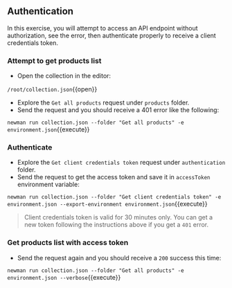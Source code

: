 ## Authentication

In this exercise, you will attempt to access an API endpoint without authorization, see the error, then authenticate properly to receive a client credentials token. 

### Attempt to get products list

* Open the collection in the editor:

`/root/collection.json`{{open}}

* Explore the `Get all products` request under `products` folder.
* Send the request and you should receive a 401 error like the following: 

`newman run collection.json --folder "Get all products" -e environment.json`{{execute}}

### Authenticate

* Explore the `Get client credentials token` request under `authentication` folder.
* Send the request to get the access token and save it in `accessToken` environment variable:

`newman run collection.json --folder "Get client credentials token" -e environment.json --export-environment environment.json`{{execute}}

> Client credentials token is valid for 30 minutes only. You can get a new token following the instructions above if you get a `401` error.

### Get products list with access token

* Send the request again and you should receive a `200` success this time: 

`newman run collection.json --folder "Get all products" -e environment.json --verbose`{{execute}}
